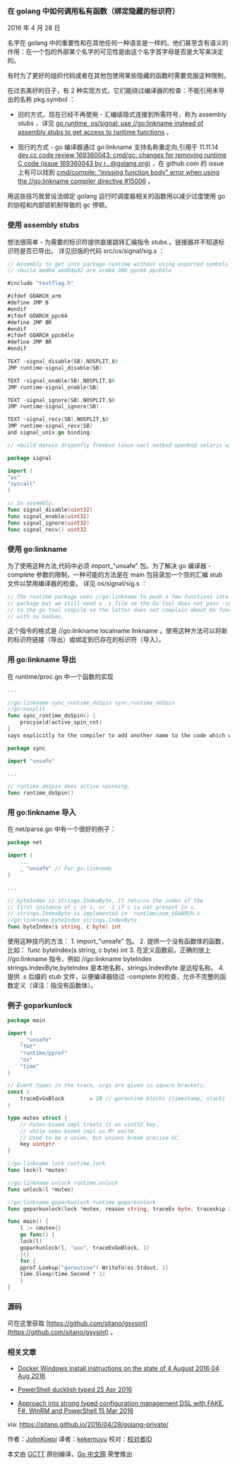 
### 在 golang 中如何调用私有函数（绑定隐藏的标识符）

2016 年 4 月 28 日

名字在 golang 中的重要性和在其他任何一种语言是一样的。他们甚至含有语义的作用：在一个包的外部某个名字的可见性是由这个名字首字母是否是大写来决定的。

有时为了更好的组织代码或者在其他包使用某些隐藏的函数时需要克服这种限制。

在过去美好的日子，有 2 种实现方式，它们能绕过编译器的检查：不能引用未导出的名称 pkg.symbol ：

   - 旧的方式，现在已经不再使用 - 汇编级隐式连接到所需符号，称为 assembly stubs ，详见 [go runtime, os/signal: use //go:linkname instead of assembly stubs to get access to runtime functions](https://groups.google.com/forum/#!topic/golang-codereviews/J0HK9GLc76M) 。
   
   - 现行的方式 - go 编译器通过 go:linkname 支持名称重定向,引用于 11.11.14 [ dev.cc code review 169360043: cmd/gc: changes for removing runtime C code (issue 169360043 by r…@golang.org)](https://groups.google.com/forum/#!topic/golang-codereviews/5Ps_El_RpNE) ，在 github.com 的 issue 上有可以找到 [ cmd/compile: “missing function body” error when using the //go:linkname compiler directive #15006](https://github.com/golang/go/issues/15006) 。

用这些技巧我曾设法绑定 golang 运行时调度器相关的函数用以减少过度使用 go 的协程和内部锁机制导致的 gc 停顿。

### 使用 assembly stubs
   
   想法很简单 - 为需要的标识符提供直接跳转汇编指令 stubs 。链接器并不知道标识符是否已导出。
   详见旧版的代码 src/os/signal/sig.s ：
   
```go 
// Assembly to get into package runtime without using exported symbols.
// +build amd64 amd64p32 arm arm64 386 ppc64 ppc64le

#include "textflag.h"

#ifdef GOARCH_arm
#define JMP B
#endif
#ifdef GOARCH_ppc64
#define JMP BR
#endif
#ifdef GOARCH_ppc64le
#define JMP BR
#endif

TEXT ·signal_disable(SB),NOSPLIT,$0
JMP runtime·signal_disable(SB)

TEXT ·signal_enable(SB),NOSPLIT,$0
JMP runtime·signal_enable(SB)

TEXT ·signal_ignore(SB),NOSPLIT,$0
JMP runtime·signal_ignore(SB)

TEXT ·signal_recv(SB),NOSPLIT,$0
JMP runtime·signal_recv(SB)
and signal_unix.go binding:

// +build darwin dragonfly freebsd linux nacl netbsd openbsd solaris windows

package signal

import (
"os"
"syscall"
)

// In assembly.
func signal_disable(uint32)
func signal_enable(uint32)
func signal_ignore(uint32)
func signal_recv() uint32
```
### 使用 go:linkname
   
为了使用这种方法,代码中必须 import_"unsafe" 包。为了解决 go 编译器 -complete 参数的限制，一种可能的方法是在 main 包目录加一个空的汇编 stub 文件以禁用编译器的检查。
详见 os/signal/sig.s ：
```go
// The runtime package uses //go:linkname to push a few functions into this
// package but we still need a .s file so the Go tool does not pass -complete
// to the go tool compile so the latter does not complain about Go functions
// with no bodies.
```

这个指令的格式是 //go:linkname localname linkname 。使用这种方法可以将新的标识符链接（导出）或绑定到已存在的标识符（导入）。

### 用 go:linkname 导出
在 runtime/proc.go 中一个函数的实现
```go
...

//go:linkname sync_runtime_doSpin sync.runtime_doSpin
//go:nosplit
func sync_runtime_doSpin() {
    procyield(active_spin_cnt)
}
says explicitly to the compiler to add another name to the code which will be runtime_doSpin in sync package. And the sync reuses it in sync/runtime.go with simple:

package sync

import "unsafe"

...

// runtime_doSpin does active spinning.
func runtime_doSpin()
```
### 用 go:linkname 导入
在 net/parse.go 中有一个很好的例子：
```go
package net

import (
    ...
    _ "unsafe" // For go:linkname
)

...

// byteIndex is strings.IndexByte. It returns the index of the
// first instance of c in s, or -1 if c is not present in s.
// strings.IndexByte is implemented in  runtime/asm_$GOARCH.s
//go:linkname byteIndex strings.IndexByte
func byteIndex(s string, c byte) int
```
使用这种技巧的方法：
	1. import_"unsafe" 包。
	2. 提供一个没有函数体的函数，比如： func byteIndex(s string, c byte) int
	3. 在定义函数前，正确的放上 //go:linkname 指令，例如 //go:linkname byteIndex
strings.IndexByte,byteIndex 是本地名称，strings.IndexByte 是远程名称。
 	4. 提供 .s 后缀的 stub 文件，以便编译器绕过 -complete 的检查，允许不完整的函数定义（译注：指没有函数体）。
 
### 例子 goparkunlock
```go
package main

import (
    _ "unsafe"
    "fmt"
    "runtime/pprof"
    "os"
    "time"
)

// Event types in the trace, args are given in square brackets.
const (
    traceEvGoBlock        = 20 // goroutine blocks [timestamp, stack]
)

type mutex struct {
    // Futex-based impl treats it as uint32 key,
    // while sema-based impl as M* waitm.
    // Used to be a union, but unions break precise GC.
    key uintptr
}

//go:linkname lock runtime.lock
func lock(l *mutex)

//go:linkname unlock runtime.unlock
func unlock(l *mutex)

//go:linkname goparkunlock runtime.goparkunlock
func goparkunlock(lock *mutex, reason string, traceEv byte, traceskip int)

func main() {
    l := &mutex{}
    go func() {
	lock(l)
	goparkunlock(l, "xxx", traceEvGoBlock, 1)
    }()
    for {
	pprof.Lookup("goroutine").WriteTo(os.Stdout, 1)
	time.Sleep(time.Second * 1)
    }
}
```
### 源码

可在这里获取 [https://github.com/sitano/gsysint](https://github.com/sitano/gsysint) 。

### 相关文章

- [Docker Windows install instructions on the state of 4 August 2016 04 Aug 2016](https://sitano.github.io/2016/08/04/docker-win/) 

- [PowerShell ducklish typed 25 Apr 2016](https://sitano.github.io/2016/04/25/powershell-ducklish/) 

- [Approach into strong typed configuration management DSL with FAKE, F#, WinRM and PowerShell 15 Mar 2016](https://sitano.github.io/2016/03/15/powershell-winrm-fake/) 



via: https://sitano.github.io/2016/04/28/golang-private/
 
 作者：[JohnKoepi](https://twitter.com/JohnKoepi)
 译者：[kekemuyu](https://github.com/kekemuyu)
 校对：[校对者ID](https://github.com/校对者ID)
 
 本文由 [GCTT](https://github.com/studygolang/GCTT) 原创编译，[Go 中文网](https://studygolang.com/) 荣誉推出
